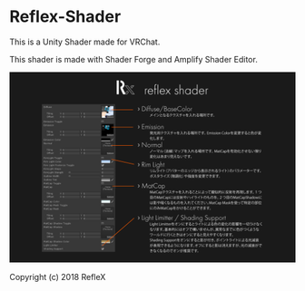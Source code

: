 # Reflex-Shader
This is a Unity Shader made for VRChat.

This shader is made with Shader Forge and Amplify Shader Editor.

![Manual](/Manual.png)



Copyright (c) 2018 RefleX